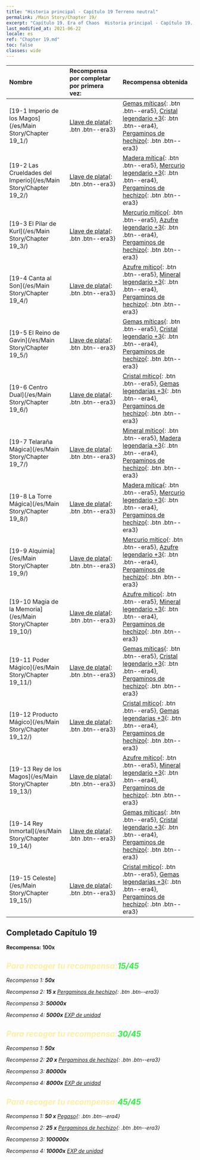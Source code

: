 ```yaml
---
title: "Historia principal - Capítulo 19 Terreno neutral"
permalink: /Main Story/Chapter 19/
excerpt: "Capítulo 19. Era of Chaos  Historia principal - Capítulo 19. Terreno neutral"
last_modified_at: 2021-06-22
locale: es
ref: "Chapter 19.md"
toc: false
classes: wide
---
```


  | Nombre |  Recompensa por completar por primera vez: | Recompensa obtenida |
  |:------------|:------------|:------------| 
  | [19-1 Imperio de los Magos](/es/Main Story/Chapter 19_1/) | [Llave de plata](/ItemsES/con_693/){: .btn .btn--era3} | [Gemas míticas](/ItemsES/mat_65/){: .btn .btn--era5}, [Cristal legendario +3](/ItemsES/mat_59/){: .btn .btn--era4}, [Pergaminos de hechizo](/ItemsES/con_694/){: .btn .btn--era3} |
  | [19-2 Las Crueldades del Imperio](/es/Main Story/Chapter 19_2/) | [Llave de plata](/ItemsES/con_693/){: .btn .btn--era3} | [Madera mítica](/ItemsES/mat_62/){: .btn .btn--era5}, [Mercurio legendario +3](/ItemsES/mat_56/){: .btn .btn--era4}, [Pergaminos de hechizo](/ItemsES/con_694/){: .btn .btn--era3} |
  | [19-3 El Pilar de Kurl](/es/Main Story/Chapter 19_3/) | [Llave de plata](/ItemsES/con_693/){: .btn .btn--era3} | [Mercurio mítico](/ItemsES/mat_63/){: .btn .btn--era5}, [Azufre legendario +3](/ItemsES/mat_57/){: .btn .btn--era4}, [Pergaminos de hechizo](/ItemsES/con_694/){: .btn .btn--era3} |
  | [19-4 Canta al Son](/es/Main Story/Chapter 19_4/) | [Llave de plata](/ItemsES/con_693/){: .btn .btn--era3} | [Azufre mítico](/ItemsES/mat_64/){: .btn .btn--era5}, [Mineral legendario +3](/ItemsES/mat_54/){: .btn .btn--era4}, [Pergaminos de hechizo](/ItemsES/con_694/){: .btn .btn--era3} |
  | [19-5 El Reino de Gavin](/es/Main Story/Chapter 19_5/) | [Llave de plata](/ItemsES/con_693/){: .btn .btn--era3} | [Gemas míticas](/ItemsES/mat_65/){: .btn .btn--era5}, [Cristal legendario +3](/ItemsES/mat_59/){: .btn .btn--era4}, [Pergaminos de hechizo](/ItemsES/con_694/){: .btn .btn--era3} |
  | [19-6 Centro Dual](/es/Main Story/Chapter 19_6/) | [Llave de plata](/ItemsES/con_693/){: .btn .btn--era3} | [Cristal mítico](/ItemsES/mat_66/){: .btn .btn--era5}, [Gemas legendarias +3](/ItemsES/mat_58/){: .btn .btn--era4}, [Pergaminos de hechizo](/ItemsES/con_694/){: .btn .btn--era3} |
  | [19-7 Telaraña Mágica](/es/Main Story/Chapter 19_7/) | [Llave de plata](/ItemsES/con_693/){: .btn .btn--era3} | [Mineral mítico](/ItemsES/mat_61/){: .btn .btn--era5}, [Madera legendaria +3](/ItemsES/mat_55/){: .btn .btn--era4}, [Pergaminos de hechizo](/ItemsES/con_694/){: .btn .btn--era3} |
  | [19-8 La Torre Mágica](/es/Main Story/Chapter 19_8/) | [Llave de plata](/ItemsES/con_693/){: .btn .btn--era3} | [Madera mítica](/ItemsES/mat_62/){: .btn .btn--era5}, [Mercurio legendario +3](/ItemsES/mat_56/){: .btn .btn--era4}, [Pergaminos de hechizo](/ItemsES/con_694/){: .btn .btn--era3} |
  | [19-9 Alquimia](/es/Main Story/Chapter 19_9/) | [Llave de plata](/ItemsES/con_693/){: .btn .btn--era3} | [Mercurio mítico](/ItemsES/mat_63/){: .btn .btn--era5}, [Azufre legendario +3](/ItemsES/mat_57/){: .btn .btn--era4}, [Pergaminos de hechizo](/ItemsES/con_694/){: .btn .btn--era3} |
  | [19-10 Magia de la Memoria](/es/Main Story/Chapter 19_10/) | [Llave de plata](/ItemsES/con_693/){: .btn .btn--era3} | [Azufre mítico](/ItemsES/mat_64/){: .btn .btn--era5}, [Mineral legendario +3](/ItemsES/mat_54/){: .btn .btn--era4}, [Pergaminos de hechizo](/ItemsES/con_694/){: .btn .btn--era3} |
  | [19-11 Poder Mágico](/es/Main Story/Chapter 19_11/) | [Llave de plata](/ItemsES/con_693/){: .btn .btn--era3} | [Gemas míticas](/ItemsES/mat_65/){: .btn .btn--era5}, [Cristal legendario +3](/ItemsES/mat_59/){: .btn .btn--era4}, [Pergaminos de hechizo](/ItemsES/con_694/){: .btn .btn--era3} |
  | [19-12 Producto Mágico](/es/Main Story/Chapter 19_12/) | [Llave de plata](/ItemsES/con_693/){: .btn .btn--era3} | [Cristal mítico](/ItemsES/mat_66/){: .btn .btn--era5}, [Gemas legendarias +3](/ItemsES/mat_58/){: .btn .btn--era4}, [Pergaminos de hechizo](/ItemsES/con_694/){: .btn .btn--era3} |
  | [19-13 Rey de los Magos](/es/Main Story/Chapter 19_13/) | [Llave de plata](/ItemsES/con_693/){: .btn .btn--era3} | [Azufre mítico](/ItemsES/mat_64/){: .btn .btn--era5}, [Mineral legendario +3](/ItemsES/mat_54/){: .btn .btn--era4}, [Pergaminos de hechizo](/ItemsES/con_694/){: .btn .btn--era3} |
  | [19-14 Rey Inmortal](/es/Main Story/Chapter 19_14/) | [Llave de plata](/ItemsES/con_693/){: .btn .btn--era3} | [Gemas míticas](/ItemsES/mat_65/){: .btn .btn--era5}, [Cristal legendario +3](/ItemsES/mat_59/){: .btn .btn--era4}, [Pergaminos de hechizo](/ItemsES/con_694/){: .btn .btn--era3} |
  | [19-15 Celeste](/es/Main Story/Chapter 19_15/) | [Llave de plata](/ItemsES/con_693/){: .btn .btn--era3} | [Cristal mítico](/ItemsES/mat_66/){: .btn .btn--era5}, [Gemas legendarias +3](/ItemsES/mat_58/){: .btn .btn--era4}, [Pergaminos de hechizo](/ItemsES/con_694/){: .btn .btn--era3} |


## Completado Capítulo 19

 **Recompensa:**  **100x** <i class="fas fa-gem"/>



## <span style="color: #ffeea0">Para recoger tu recompensa:</span><span style="color: #27f73a">15/45</span>

 Recompensa 1:  **50x** <i class="fas fa-gem"/>

 Recompensa 2: **15 x** [Pergaminos de hechizo](/ItemsES/con_694/){: .btn .btn--era3}

 Recompensa 3:  **50000x** <i class="fas fa-coins"/>

 Recompensa 4:  **5000x** [EXP de unidad](/ItemsES/con_902/)



## <span style="color: #ffeea0">Para recoger tu recompensa:</span><span style="color: #27f73a">30/45</span>

 Recompensa 1:  **50x** <i class="fas fa-gem"/>

 Recompensa 2: **20 x** [Pergaminos de hechizo](/ItemsES/con_694/){: .btn .btn--era3}

 Recompensa 3:  **80000x** <i class="fas fa-coins"/>

 Recompensa 4:  **8000x** [EXP de unidad](/ItemsES/con_902/)



## <span style="color: #ffeea0">Para recoger tu recompensa:</span><span style="color: #27f73a">45/45</span>

 Recompensa 1: **50 x** [Pegaso](/ItemsES/unt_202/){: .btn .btn--era4}

 Recompensa 2: **25 x** [Pergaminos de hechizo](/ItemsES/con_694/){: .btn .btn--era3}

 Recompensa 3:  **100000x** <i class="fas fa-coins"/>

 Recompensa 4:  **10000x** [EXP de unidad](/ItemsES/con_902/)

